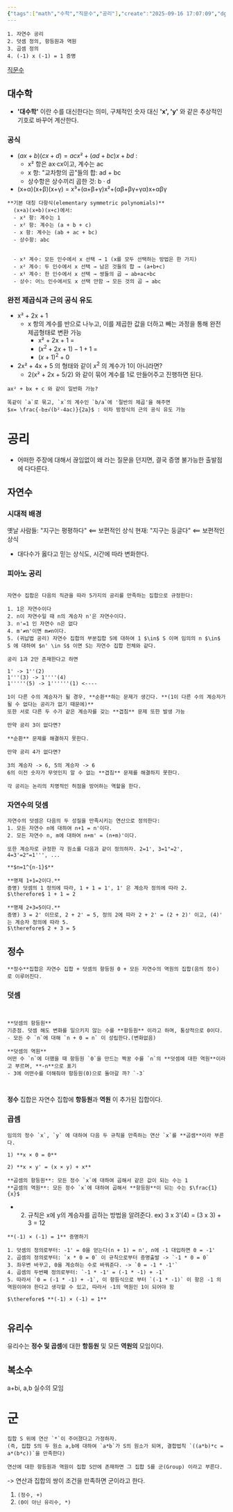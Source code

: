 ```yaml
---
{"tags":["math","수학","직문수","공리"],"create":"2025-09-16 17:07:09","dg-publish":true,"dg-category:":"수학","permalink":"/1-para/1-project///lecture-2/","dgPassFrontmatter":true}
---
```


```ad-focus
1. 자연수 공리
2. 덧셈 정의, 항등원과 역원
3. 곱셈 정의
4. (-1) x (-1) = 1 증명
```
[직문수](https://youtube.com/playlist?list=PL4m4z_pFWq2pHnFFpE25LT4kR6_3jv5CY&si=5_LF9s1w9xH0t1UM)

## 대수학
- **'대수학'** 이란 수를 대신한다는 의미, 구체적인 숫자 대신 **'x', 'y'** 와 같은 추상적인 기호로 바꾸어 계산한다.

### 공식
- $(ax+b)(cx+d) = acx²+(ad+bc)x+bd$ :
	- x² 항은 ax·cx이고, 계수는 ac
	- x 항: "교차항의 곱"들의 합: ad + bc
	- 상수항은 상수끼리 곱한 것: b · d
- (x+α)(x+β)(x+γ) = x³+(α+β+γ)x²+(αβ+βγ+γα)x+αβγ

```ad-note
**기본 대칭 다항식(elementary symmetric polynomials)**
  (x+a)(x+b)(x+c)에서:
  - x³ 항: 계수는 1
  - x² 항: 계수는 (a + b + c) 
  - x 항: 계수는 (ab + ac + bc) 
  - 상수항: abc


  - x³ 계수: 모든 인수에서 x 선택 → 1 (x를 모두 선택하는 방법은 한 가지)
  - x² 계수: 두 인수에서 x 선택 → 남은 것들의 합 → (a+b+c)
  - x¹ 계수: 한 인수에서 x 선택 → 쌍들의 곱 → ab+ac+bc
  - 상수: 어느 인수에서도 x 선택 안함 → 모든 것의 곱 → abc

```


### 완전 제곱식과 근의 공식 유도
- x² + 2x + 1
	- x 항의 계수를 반으로 나누고, 이를 제곱한 값을 더하고 빼는 과정을 통해 완전 제곱형태로 변환 가능
		- x² + 2x + 1 = 
		- $(x^2 + 2x + 1 )- 1 + 1$ = 
		- $(x + 1)^2 + 0$
- 2x² + 4x + 5 의 형태와 같이 $x^2$ 의 계수가 1이 아니라면?
	- 2(x² + 2x + 5/2) 와 같이 묶어 계수를 1로  만들어주고 진행하면 된다.

```ad-question
ax² + bx + c 와 같이 일반화 가능?
```
```ad-done
똑같이 `a`로 묶고, `x`의 계수인 `b/a`에 '절반의 제곱'을 해주면
$x= \frac{-b±√(b²-4ac)}{2a}$ : 이차 방정식의 근의 공식 유도 가능

```


# 공리
- 어떠한 주장에 대해서 끊임없이 왜 라는 질문을 던지면, 결국 증명 불가능한 출발점에 다다른다.

## 자연수
### 시대적 배경
옛날 사람들: "지구는 평평하다" $\impliedby$ 보편적인 상식
현재: "지구는 둥글다" $\impliedby$ 보편적인 상식
- 대다수가 옳다고 믿는 상식도, 시간에 따라 변화한다.

### 피아노 공리
```ad-definition

자연수 집합은 다음의 직관을 따라 5가지의 공리를 만족하는 집합으로 규정한다:

1. 1은 자연수이다
2. n이 자연수일 때 n의 계승자 n'은 자연수이다.
3. n'=1 인 자연수 n은 없다
4. m'≠n'이면 m≠n이다.
5. (귀납법 공리) 자연수 집합의 부분집합 S에 대하여 1 $\in$ S 이며 임의의 n $\in$ S 에 대하여 $n' \in S$ 이면 S는 자연수 집합 전체와 같다. 

```

```ad-missing
공리 1과 2만 존재한다고 하면

1' -> 1''(2)  
1'''(3) -> 1''''(4) 
1'''''(5) -> 1''''''(1) <----

1이 다른 수의 계승자가 될 경우, **순환**하는 문제가 생긴다. **(1이 다른 수의 계승자가 될 수 없다는 공리가 없기 때문에)**
또한 서로 다른 두 수가 같은 계승자를 갖는 **겹침** 문제 또한 발생 가능

```


```ad-question
만약 공리 3이 없다면?
```
```ad-check
**순환** 문제를 해결하지 못한다.
```
```ad-question
만약 공리 4가 없다면?
```
```ad-check
3의 계승자 -> 6, 5의 계승자 -> 6
6의 이전 숫자가 무엇인지 알 수 없는 **겹침** 문제를 해결하지 못한다.
```

```ad-summary
각 공리는 논리의 치명적인 허점을 방어하는 역할을 한다.
```

### 자연수의 덧셈

```ad-definition
자연수의 덧셈은 다음의 두 성질을 만족시키는 연산으로 정의한다: 
1. 모든 자연수 n에 대하여 n+1 = n'이다. 
2. 모든 자연수 n, m에 대하여 n+m' = (n+m)'이다.

또한 계승자로 규정한 각 원소를 다음과 같이 정의하자. 2=1', 3=1"=2', 4=3'=2"=1''', ...

**$n=1^{n-1}$**

```

```ad-example
**명제 1+1=2이다.** 
증명) 덧셈의 1 정의에 따라, 1 + 1 = 1', 1' 은 계승자 정의에 따라 2. 
$\therefore$ 1 + 1 = 2

**명제 2+3=5이다.**
증명) 3 = 2' 이므로, 2 + 2' = 5, 정의 2에 따라 2 + 2' = (2 + 2)' 이고, (4)' 는 계승자 정의에 따라 5. 
$\therefore$ 2 + 3 = 5
```


## 정수


```ad-definition
**정수**집합은 자연수 집합 + 덧셈의 항등원 0 + 모든 자연수의 역원의 집합(음의 정수) 로 이루어진다.
```
### 덧셈
```ad-definition


**덧셈의 항등원**
기준점. 덧셈 해도 변화를 일으키지 않는 수를 **항등원** 이라고 하며, 통상적으로 0이다.
- 모든 수 `n`에 대해 `n + 0 = n` 이 성립한다.(변화없음)

**덧셈의 역원**
어떤 수 `n`에 더했을 때 항등원 `0`을 만드는 짝꿍 수를 `n`의 **덧셈에 대한 역원**이라고 부르며, **-n**으로 표기
- 3에 어떤수를 더해줘야 항등원(0)으로 돌아갈 까? `-3`



```
**정수** 집합은 자연수 집합에 **항등원**과 **역원** 이 추가된 집합이다.

### 곱셈
```ad-definition
임의의 정수 `x`, `y` 에 대하여 다음 두 규칙을 만족하는 연산 `x`를 **곱셈**이라 부른다.

1) **x × 0 = 0**

2) **x × y' = (x × y) + x**

**곱셈의 항등원**: 모든 정수 `x`에 대하여 곱해서 같은 값이 되는 수는 1
**곱셈의 역원**: 모든 정수 `x`에 대하여 곱해서 **항등원**이 되는 수는 $\frac{1}{x}$

```
- 2. 규칙은 x에 y의 계승자를 곱하는 방법을 알려준다. ex) 3 x 3'(4) = (3 x 3) + 3  = 12

```ad-flow
**(-1) × (-1) = 1** 증명하기

1. 덧셈의 정의로부터: -1' = 0을 얻는다(n + 1) = n', n에 -1 대입하면 0 = -1'
2. 곱셈의 정의로부터: `x * 0 = 0` 이 규칙으로부터 증명출발 -> `-1 * 0 = 0`
3. 좌우변 바꾸고, 0을 계승하는 수로 바꿔준다. -> `0 = -1 * -1'`
4. 곱셈의 두번째 정의로부터: `-1 * -1' = (-1 * -1) + -1`
5. 따라서 `0 = (-1 * -1) + -1`, 이 항등식으로 부터 `(-1 * -1)` 이 항은 -1 의 역원이여야 한다고 생각할 수 있고, 따라서 -1의 역원인 1이 되어야 함

$\therefore$ **(-1) × (-1) = 1** 


```

## 유리수
유리수는 **정수 및 곱셈**에 대한 **항등원** 및 모든 **역원의** 모임이다.

## 복소수
a+bi, a,b 실수의 모임


# 군
```ad-definition
집합 S 위에 연산 `*`이 주어졌다고 가정하자.
(즉, 집합 S의 두 원소 a,b에 대하여 `a*b`가 S의 원소가 되며, 결합법칙 `((a*b)*c = a*(b*c))`을 만족한다)

연산에 대한 항등원과 역원이 집합 S안에 존재하면 그 집합 S를 군(Group) 이라고 부른다.
```
-> 연산과 집합의 쌍이 조건을 만족하면 군이라고 한다.
1. `(정수, +)`
2. `(0이 아닌 유리수, *)`
